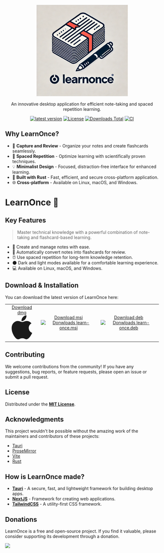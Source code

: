 <!-- packages -->

[downloads-shield]: https://img.shields.io/github/downloads/YOUR_GITHUB_USERNAME/learn-once/total
[macos-shield]: https://api.iconify.design/logos/macos.svg
[macos-pkg]: https://github.com/YOUR_GITHUB_USERNAME/learn-once/releases/download/vLATEST_VERSION/learn-once_LATEST_VERSION_x64.dmg
[windows-shield]: https://api.iconify.design/logos/microsoft-windows.svg
[windows-pkg]: https://github.com/YOUR_GITHUB_USERNAME/learn-once/releases/download/vLATEST_VERSION/learn-once_LATEST_VERSION_x64_en-US.msi
[linux-deb-shield]: https://api.iconify.design/logos/linux-tux.svg
[linux-deb-pkg]: https://github.com/YOUR_GITHUB_USERNAME/learn-once/releases/download/vLATEST_VERSION/learn-once_LATEST_VERSION_amd64.deb

<p align="center">
  <a href="https://learn-once.com/app">
    <img src="assets/logo3.webp" alt="LearnOnce Logo" width="299"> 
  </a>
</p>
<p align="center">
  An innovative desktop application for efficient note-taking and spaced repetition learning.
</p>
<p align="center">
  <a href="https://github.com/YOUR_GITHUB_USERNAME/learn-once/releases"><img src="https://badge.fury.io/gh/YOUR_GITHUB_USERNAME%2Flearn-once.svg" alt="latest version"></a>
  <a href="https://github.com/YOUR_GITHUB_USERNAME/learn-once/blob/master/LICENSE"><img src="https://img.shields.io/github/license/YOUR_GITHUB_USERNAME/learn-once.svg" alt="License"></a>
  <a href="https://img.shields.io/github/downloads/YOUR_GITHUB_USERNAME/learn-once/total"><img src="https://img.shields.io/github/downloads/YOUR_GITHUB_USERNAME/learn-once/total.svg" alt="Downloads Total"></a>
  <a href="https://github.com/YOUR_GITHUB_USERNAME/learn-once/actions/workflows/test.yml"><img src="https://github.com/YOUR_GITHUB_USERNAME/learn-once/actions/workflows/test.yml/badge.svg?branch=dev" alt="CI"></a>
</p>

## Why LearnOnce?

- 📝 **Capture and Review** - Organize your notes and create flashcards seamlessly.
- 🔁 **Spaced Repetition** - Optimize learning with scientifically proven techniques.
- 💡 **Minimalist Design** - Focused, distraction-free interface for enhanced learning.
- 🦀 **Built with Rust** - Fast, efficient, and secure cross-platform application.
- 🌐 **Cross-platform** - Available on Linux, macOS, and Windows.

# LearnOnce :thought_balloon:
## Key Features

> Master technical knowledge with a powerful combination of note-taking and flashcard-based learning.



- :bookmark_tabs: Create and manage notes with ease.
- :flashlight: Automatically convert notes into flashcards for review.
- :alarm_clock: Use spaced repetition for long-term knowledge retention.
- 🌑 Dark and light modes available for a comfortable learning experience.
- :computer: Available on Linux, macOS, and Windows.

## Download & Installation

You can download the latest version of LearnOnce here:

<table width="100%">
  <tr>
    <td align="center">
      <a href="https://learn-once.com/download/vLATEST_VERSION/learn-once_LATEST_VERSION_x64.dmg">
        Download dmg<br/>
<svg xmlns="http://www.w3.org/2000/svg" width="80" height="80" viewBox="0 0 26 26"><path fill="currentColor" d="M23.934 18.947c-.598 1.324-.884 1.916-1.652 3.086c-1.073 1.634-2.588 3.673-4.461 3.687c-1.666.014-2.096-1.087-4.357-1.069c-2.261.011-2.732 1.089-4.4 1.072c-1.873-.017-3.307-1.854-4.381-3.485c-3.003-4.575-3.32-9.937-1.464-12.79C4.532 7.425 6.61 6.237 8.561 6.237c1.987 0 3.236 1.092 4.879 1.092c1.594 0 2.565-1.095 4.863-1.095c1.738 0 3.576.947 4.889 2.581c-4.296 2.354-3.598 8.49.742 10.132M16.559 4.408c.836-1.073 1.47-2.587 1.24-4.131c-1.364.093-2.959.964-3.891 2.092c-.844 1.027-1.544 2.553-1.271 4.029c1.488.048 3.028-.839 3.922-1.99"/></svg>
      </a>
    </td>
    <td align="center">
      <a href="https://github.com/YOUR_GITHUB_USERNAME/learn-once/releases/download/vLATEST_VERSION/learn-once_LATEST_VERSION_x64_en-US.msi">
        Download msi<br/>
        <img src="https://api.iconify.design/logos/microsoft-windows.svg" alt="Donwloads learn-once.msi"  height="100" width="120" /><br/>
      </a>
    </td>
    <td align="center">
      <a href="https://github.com/YOUR_GITHUB_USERNAME/learn-once/releases/download/vLATEST_VERSION/learn-once_LATEST_VERSION_amd64.deb">
        Download deb<br/>
        <img src="https://api.iconify.design/logos/linux-tux.svg" alt="Donwloads learn-once.deb" height="100" width="120" />
      </a>
    </td>
  </tr>
</table>


## Contributing

We welcome contributions from the community! If you have any suggestions, bug reports, or feature requests, please open an issue
 or submit a pull request.

## License

Distributed under the [**MIT License**](LICENSE).   


## Acknowledgments

This project wouldn't be possible without the amazing work of the maintainers and contributors of these projects:

- [Tauri](https://tauri.app/)
- [ProseMirror](https://github.com/ProseMirror/)
- [Vite](https://github.com/vitejs/vite)
- [Rust](https://www.rust-lang.org/)

## How is LearnOnce made?

- **[Tauri](https://www.tauri.app)** - A secure, fast, and lightweight framework for building desktop apps.
- **[NextJS](https://yew.rs)** - Framework for creating web applications.
- **[TailwindCSS](https://tailwindcss.com)** - A utility-first CSS framework.


## Donations

LearnOnce is a free and open-source project. If you find it valuable, please consider supporting its development through a donation.

<a href="https://www.buymeacoffee.com/YOUR_USERNAME">
<img style="width: 192px" src="https://www.buymeacoffee.com/assets/img/guidelines/download-assets-sm-1.svg" />
</a>